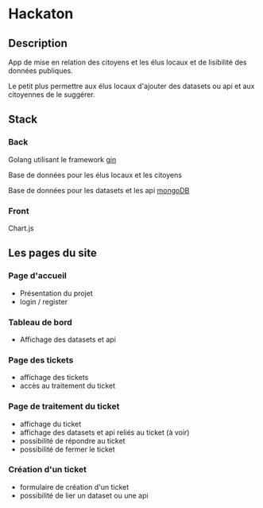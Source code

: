 # Hackaton

## Description

App de mise en relation des citoyens et les élus locaux et de lisibilité des données publiques.

Le petit plus permettre aux élus locaux d'ajouter des datasets ou api et aux citoyennes de le suggérer.

## Stack

### Back 

Golang utilisant le framework [gin]()

Base de données pour les élus locaux et les citoyens

Base de données pour les datasets et les api [mongoDB]()

### Front

Chart.js


## Les pages du site

### Page d'accueil

- Présentation du projet
- login / register 

### Tableau de bord

- Affichage des datasets et api

### Page des tickets

- affichage des tickets
- accès au traitement du ticket

### Page de traitement du ticket

- affichage du ticket
- affichage des datasets et api reliés au ticket (à voir)
- possibilité de répondre au ticket
- possibilité de fermer le ticket

### Création d'un ticket

- formulaire de création d'un ticket
- possibilité de lier un dataset ou une api

